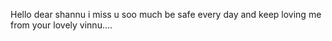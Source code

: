 Hello dear shannu i miss u soo much be safe every day and keep loving me from your lovely vinnu....

